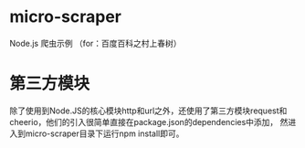 micro-scraper
=============

Node.js 爬虫示例 （for：百度百科之村上春树）

# 第三方模块

除了使用到Node.JS的核心模块http和url之外，还使用了第三方模块request和cheerio，他们的引入很简单直接在package.json的dependencies中添加，
然进入到micro-scraper目录下运行npm install即可。
